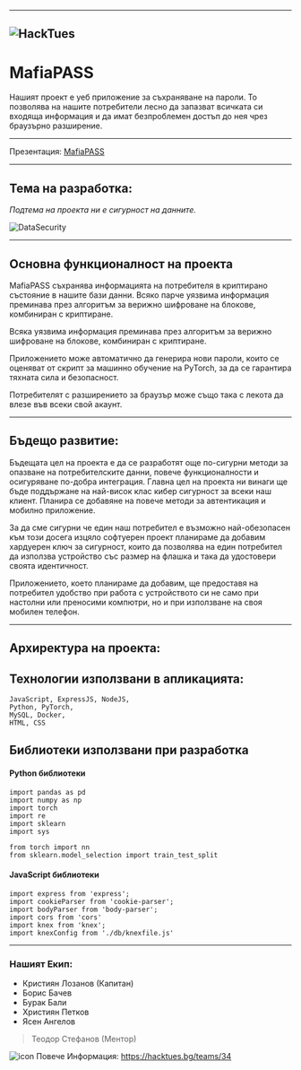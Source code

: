 -------------------------------------------------------------------------------------------------------------------------------------------------------------------------

![HackTues](https://user-images.githubusercontent.com/71979318/224407022-70c842d2-22f3-4e4c-ac4d-b5011d42bac0.png)
-------------------------------------------------------------------------------------------------------------------------------------------------------------------------

# **MafiaPASS**

Нашият проект е уеб приложение за съхраняване на пароли. То позволява на нашите потребители лесно да запазват всичката си входяща информация и да имат безпроблемен достъп до нея чрез браузърно разширение.

-------------------------------------------------------------------------------------------------------------------------------------------------------------------------

Презентация: [MafiaPASS](https://github.com/chgrape/HackTues-RetroMafia/blob/master/MafiaPASS.pdf)

-------------------------------------------------------------------------------------------------------------------------------------------------------------------------

## Тема на разработка:

*Подтема на проекта ни е сигурност на данните.*

![DataSecurity](https://user-images.githubusercontent.com/71979318/224408600-2bbb2494-1f25-4de5-984e-cdbd1e8d06aa.png)


-------------------------------------------------------------------------------------------------------------------------------------------------------------------------

## Основна функционалност на проекта

MafiaPASS съхранява информацията на потребителя в криптирано състояние в нашите бази данни. Всяко парче уязвима информация преминава през алгоритъм за верижно шифроване на блокове, комбиниран с криптиране.

Всяка уязвима информация преминава през алгоритъм за верижно шифроване на блокове, комбиниран с криптиране.

Приложението може автоматично да генерира нови пароли, които се оценяват от скрипт за машинно обучение на PyTorch, за да се гарантира тяхната сила и безопасност.

Потребителят с разширението за браузър може също така с лекота да влезе във всеки свой акаунт.

-------------------------------------------------------------------------------------------------------------------------------------------------------------------------

## Бъдещо развитие:

Бъдещата цел на проекта е да се разработят още по-сигурни методи за опазване на потребителските данни, повече функционалности и осигуряване по-добра интеграция. Главна цел на проекта ни винаги ще бъде поддържане на най-висок клас кибер сигурност за всеки наш клиент. Планира се добавяне на повече методи за автентикация и мобилно приложение.

За да сме сигурни че един наш потребител е възможно най-обезопасен към този досега изцяло софтуерен проект планираме да добавим хардуерен ключ за сигурност, които да позволява на един потребител да използва устройство със размер на флашка и така да удостовери своята идентичност. 

Приложението, което планираме да добавим, ще предоставя на потребител удобство при работа с устройството си не само при настолни или преносими компютри, но и при използване на своя мобилен телефон. 


-------------------------------------------------------------------------------------------------------------------------------------------------------------------------

## Архиректура на проекта:

## Технологии използвани в апликацията:

``` 
JavaScript, ExpressJS, NodeJS,
Python, PyTorch,
MySQL, Docker,
HTML, CSS 
```

## Библиотеки използвани при разработка

#### Python библиотеки

```
import pandas as pd
import numpy as np
import torch
import re
import sklearn
import sys

from torch import nn
from sklearn.model_selection import train_test_split
```

#### JavaScript библиотеки

```
import express from 'express';
import cookieParser from 'cookie-parser';
import bodyParser from 'body-parser';
import cors from 'cors'
import knex from 'knex';
import knexConfig from './db/knexfile.js'
```

-------------------------------------------------------------------------------------------------------------------------------------------------------------------------

### Нашият Екип:
* Кристиян Лозанов (Капитан)
* Борис Бачев
* Бурак Бали
* Християн Петков
* Ясен Ангелов


> Теодор Стефанов (Ментор)

![icon](https://user-images.githubusercontent.com/71979318/224450821-75538a59-4887-4ed9-a4bc-ae7318ee66c0.png) Повече Информация: https://hacktues.bg/teams/34
